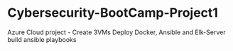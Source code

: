 # Cybersecurity-BootCamp-Project1
Azure Cloud project - Create 3VMs Deploy Docker, Ansible and Elk-Server build ansible playbooks 
